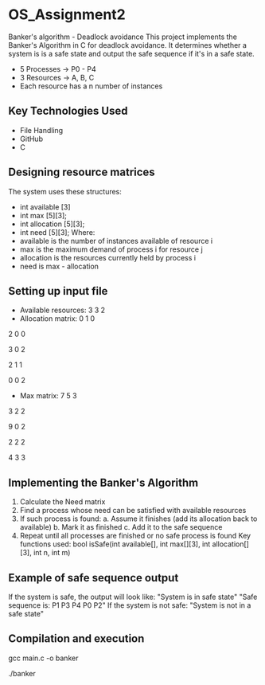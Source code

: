 # OS_Assignment2

Banker's algorithm - Deadlock avoidance
This project implements the Banker's Algorithm in C for deadlock avoidance. It determines whether a system is is a safe state and output the safe sequence if it's in a safe state. 
- 5 Processes -> P0 - P4
- 3 Resources -> A, B, C
- Each resource has a n number of instances
## Key Technologies Used
- File Handling
- GitHub
- C 
## Designing resource matrices
The system uses these structures:
- int available [3]
- int max [5][3];
- int allocation [5][3];
- int need [5][3];
Where:
- available is the number of instances available of resource i
- max is the maximum demand of process i for resource j
- allocation is the resources currently held by process i
- need is max - allocation
## Setting up input file
- Available resources: 3 3 2
- Allocation matrix:
0 1 0
  
2 0 0

3 0 2

2 1 1

0 0 2
- Max matrix:
7 5 3
  
3 2 2

9 0 2

2 2 2

4 3 3
## Implementing the Banker's Algorithm
1. Calculate the Need matrix
2. Find a process whose need can be satisfied with available resources
3. If such process is found:
	a. Assume it finishes (add its allocation back to available)
	b. Mark it as finished
	c. Add it to the safe sequence
4. Repeat until all processes are finished or no safe process is found
Key functions used:
bool isSafe(int available[], int max[][3], int allocation[][3], int n, int m)
## Example of safe sequence output
If the system is safe, the output will look like:
"System is in safe state"
"Safe sequence is: P1 P3 P4 P0 P2"
If the system is not safe:
"System is not in a safe state"
## Compilation and execution
gcc main.c -o banker

./banker

